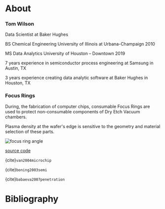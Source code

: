 About
============================

### Tom Wilson

Data Scientist at Baker Hughes

BS Chemical Engineering University of Illinois at Urbana-Champaign 2010

MS Data Analytics University of Houston – Downtown 2019

7 years experience in semiconductor process engineering at Samsung in Austin, TX

3 years experience creating data analytic software at Baker Hughes in Houston, TX

### Focus Rings

During, the fabrication of computer chips, consumable Focus Rings are used to protect non-consumable components of Dry Etch Vacuum chambers.

Plasma density at the wafer's edge is sensitive to the geometry and material selection of these parts.

![ focus ring angle ](images/focus-ring-90-75-55-45.png)

[source code](https://github.com/wilsonify/FocusRing)

{cite}`van2004microchip`
 
{cite}`boning2003semi`

{cite}`babaeva2007penetration`


Bibliography
============================
 
```{bibliography} references.bib
```
